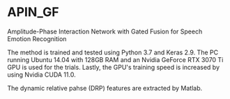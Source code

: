 # APIN_GF
Amplitude-Phase Interaction Network with Gated Fusion for Speech Emotion Recognition

The method is trained and tested using Python 3.7 and Keras 2.9. The PC running Ubuntu 14.04 with 128GB RAM and an Nvidia GeForce RTX 3070 Ti GPU is used for the trials. Lastly, the GPU's training speed is increased by using Nvidia CUDA 11.0.

The dynamic relative pahse (DRP) features are extracted by Matlab.
